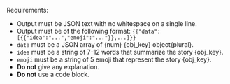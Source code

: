 Requirements:
* Output must be JSON text with no whitespace on a single line.
* Output must be of the following format: `{{"data": [{{"idea":"...","emoji":"..."}},...]}}`
* `data` must be a JSON array of {num} {obj_key} object{plural}.
* `idea` must be a string of 7-12 words that summarize the story {obj_key}.
* `emoji` must be a string of 5 emoji that represent the story {obj_key}.
* **Do not** give any explanation.
* **Do not** use a code block.